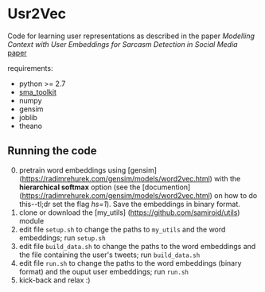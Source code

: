 Usr2Vec
=======

Code for learning user representations as described in the paper *Modelling Context with User Embeddings for Sarcasm Detection in Social Media* [paper](https://arxiv.org/abs/1607.00976)

requirements:
* python >= 2.7
* [sma_toolkit](https://github.com/samiroid/sma_toolkit)
* numpy
* gensim
* joblib
* theano


## Running the code

0. pretrain word embeddings using [gensim] (https://radimrehurek.com/gensim/models/word2vec.html) with the **hierarchical softmax** option (see the [documention] (https://radimrehurek.com/gensim/models/word2vec.html) on how to do this--tl;dr set the flag *hs=1*). Save the embeddings in binary format.  
1. clone or download the [my_utils] (https://github.com/samiroid/utils) module
2. edit file `setup.sh` to change the paths to `my_utils` and the word embeddings; run `setup.sh`
3. edit file `build_data.sh` to change the paths to the word embeddings and the file containing the user's tweets; run `build_data.sh`
4. edit file `run.sh` to change the paths to the word embeddings (binary format) and the ouput user embeddings; run `run.sh`
5. kick-back and relax :)
